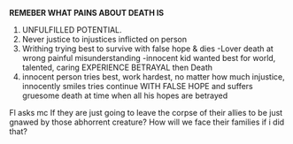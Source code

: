 **REMEBER WHAT PAINS ABOUT DEATH IS** 
1. UNFULFILLED POTENTIAL.
2. Never justice to injustices inflicted on person
3. Writhing trying best to survive with false hope & dies
	 -Lover death at wrong painful misunderstanding
	 -innocent kid wanted best for world, talented, caring EXPERIENCE BETRAYAL then Death
4. innocent person tries best, work hardest, no matter how much injustice, innocently smiles tries continue WITH FALSE HOPE and suffers gruesome death at time when all his hopes are betrayed

Fl asks mc 
If they are just going to leave the corpse of their allies to be just gnawed by those abhorrent creature?
How will we face their families if i did that?